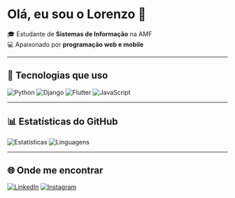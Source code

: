 # Olá, eu sou o Lorenzo 👋  

🎓 Estudante de **Sistemas de Informação** na AMF  
💻 Apaixonado por **programação web e mobile**  

---

## 🚀 Tecnologias que uso
![Python](https://img.shields.io/badge/-Python-3776AB?style=flat&logo=python&logoColor=fff)
![Django](https://img.shields.io/badge/-Django-092E20?style=flat&logo=django&logoColor=fff)
![Flutter](https://img.shields.io/badge/-Flutter-02569B?style=flat&logo=flutter&logoColor=fff)
![JavaScript](https://img.shields.io/badge/-JavaScript-F7DF1E?style=flat&logo=javascript&logoColor=000)

---

## 📊 Estatísticas do GitHub
![Estatísticas](https://github-readme-stats.vercel.app/api?username=SEU_USUARIO&show_icons=true&theme=radical)
![Linguagens](https://github-readme-stats.vercel.app/api/top-langs/?username=SEU_USUARIO&layout=compact&theme=radical)

---

## 🌐 Onde me encontrar
[![LinkedIn](https://img.shields.io/badge/LinkedIn-0e76a8?style=flat&logo=linkedin&logoColor=white)](https://www.linkedin.com/in/SEU-LINK)
[![Instagram](https://img.shields.io/badge/Instagram-E4405F?style=flat&logo=instagram&logoColor=white)](https://instagram.com/SEU_USER)
